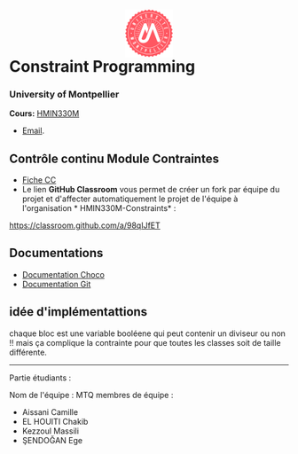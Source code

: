 # <img src="img/um.png" width="17%" style="margin:auto;display:block;"/> Constraint Programming
### University of Montpellier
**Cours:** [HMIN330M](https://formations.umontpellier.fr/fr/formations/sciences-technologies-sante-STS/master-XB/master-informatique-program-fruai0342321nprme154/informatique-theorique-mit-subprogram-pr479/raisonnement-par-contraintes-HMIN330M.html) 
* [Email](mailto:nadjib.lazaar@umontpellier.fr).


## Contrôle continu Module Contraintes

- [Fiche CC](CC.pdf)
- Le lien **GitHub Classroom** vous permet de créer un fork par équipe du projet et d'affecter automatiquement le projet de l'équipe à l'organisation * HMIN330M-Constraints* :

https://classroom.github.com/a/98qIJfET

## Documentations

- [Documentation Choco](https://choco-solver.org/docs/)
- [Documentation Git](docs/git-documentation.pdf)

## idée d'implémentattions 

chaque bloc est une variable booléene qui peut contenir un diviseur ou non !! mais ça complique la contrainte pour que toutes les classes soit de taille différente.

-------------
Partie étudiants :

Nom de l'équipe : MTQ
membres de équipe :
- Aissani Camille
- EL HOUITI Chakib
- Kezzoul Massili
- ŞENDOĞAN Ege

